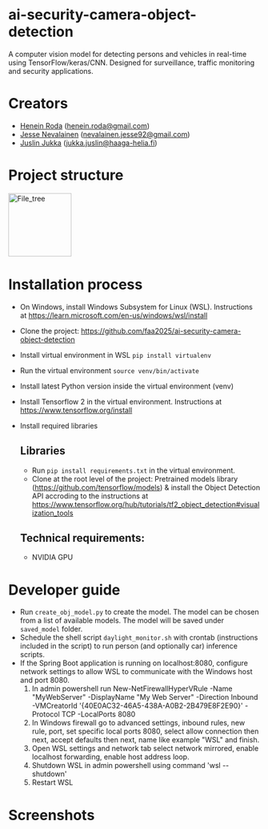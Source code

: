 # ai-security-camera-object-detection
A computer vision model for detecting persons and vehicles in real-time using TensorFlow/keras/CNN. Designed for surveillance, traffic monitoring and security applications.

# Creators
- [Henein Roda](https://github.com/hxrda) (henein.roda@gmail.com)
- [Jesse Nevalainen](https://github.com/Suppiluliumas) (nevalainen.jesse92@gmail.com)
- [Juslin Jukka](https://github.com/jusju) (jukka.juslin@haaga-helia.fi)


# Project structure

<img width="126" alt="File_tree" src="https://github.com/user-attachments/assets/31049624-ab0c-49af-b6c4-493fb9342df4" />

# Installation process

- On Windows, install Windows Subsystem for Linux (WSL). Instructions at https://learn.microsoft.com/en-us/windows/wsl/install
- Clone the project: https://github.com/faa2025/ai-security-camera-object-detection
- Install virtual environment in WSL `pip install virtualenv`
- Run the virtual environment `source venv/bin/activate`
- Install latest Python version inside the virtual environment (venv)
- Install Tensorflow 2 in the virtual environment. Instructions at https://www.tensorflow.org/install
- Install required libraries
  
  ## Libraries
  - Run `pip install requirements.txt` in the virtual environment.
  - Clone at the root level of the project: Pretrained models library (https://github.com/tensorflow/models) & install the Object Detection API accroding to the instructions at https://www.tensorflow.org/hub/tutorials/tf2_object_detection#visualization_tools
 
  ## Technical requirements:
  - NVIDIA GPU

# Developer guide
 - Run `create_obj_model.py` to create the model. The model can be chosen from a list of available models. The model will be saved under `saved_model` folder.
 - Schedule the shell script `daylight_monitor.sh` with crontab (instructions included in the script) to run person (and optionally car) inference scripts.
 - If the Spring Boot application is running on localhost:8080, configure network settings to allow WSL to communicate with the Windows host and port 8080.
   1.  In admin powershell run New-NetFirewallHyperVRule -Name "MyWebServer" -DisplayName "My Web Server" -Direction Inbound -VMCreatorId '{40E0AC32-46A5-438A-A0B2-2B479E8F2E90}' -Protocol TCP -LocalPorts 8080
   2.  In Windows firewall go to advanced settings, inbound rules, new rule, port, set specific local ports 8080, select allow connection then next, accept defaults then next, name like example "WSL" and finish.
   3.  Open WSL settings and network tab select network mirrored, enable localhost forwarding, enable host address loop.
   4.  Shutdown WSL in admin powershell using command 'wsl --shutdown'
   5.  Restart WSL


# Screenshots



